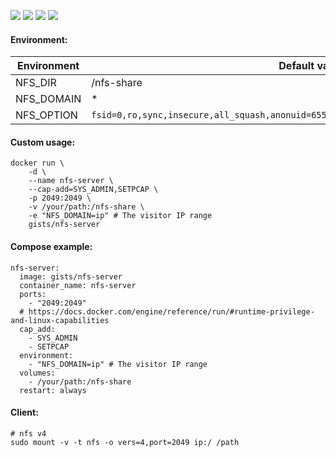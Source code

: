 ![](https://images.microbadger.com/badges/version/gists/nfs-server.svg) ![](https://images.microbadger.com/badges/image/gists/nfs-server.svg) ![](https://img.shields.io/docker/stars/gists/nfs-server.svg) ![](https://img.shields.io/docker/pulls/gists/nfs-server.svg)

#### Environment:

| Environment   | Default value |
|---------------|---------------|
| NFS_DIR       | /nfs-share    |
| NFS_DOMAIN    | *             |
| NFS_OPTION    | `fsid=0,ro,sync,insecure,all_squash,anonuid=65534,anongid=65534,no_subtree_check,nohide` |

#### Custom usage:

    docker run \
        -d \
        --name nfs-server \
        --cap-add=SYS_ADMIN,SETPCAP \
        -p 2049:2049 \
        -v /your/path:/nfs-share \
        -e "NFS_DOMAIN=ip" # The visitor IP range
        gists/nfs-server

#### Compose example:

    nfs-server:
      image: gists/nfs-server
      container_name: nfs-server
      ports:
        - "2049:2049"
      # https://docs.docker.com/engine/reference/run/#runtime-privilege-and-linux-capabilities
      cap_add:
        - SYS_ADMIN
        - SETPCAP
      environment:
        - "NFS_DOMAIN=ip" # The visitor IP range
      volumes:
        - /your/path:/nfs-share
      restart: always

#### Client:

    # nfs v4
    sudo mount -v -t nfs -o vers=4,port=2049 ip:/ /path
